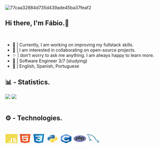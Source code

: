 ![77caa32884d735d439ade45ba37feaf2](https://github.com/falopinho/Falopinho/assets/116457022/d3cd694a-cd47-4ec5-ae50-27a2494e0c2e)


<h2>Hi there, I'm Fábio.👋</h2>

<br>

- 🌌 | Currently, I am working on improving my fullstack skills.
- 🤝 | I am interested in collaborating on open-source projects.
- ✨ | don't worry to ask me anything. I am always happy to learn more.
- 🏫 | Software Engineer 3/7 (studying)
- 💭 | English, Spanish, Portuguese

<h2>📊 - Statistics.</h2>

<div>  
<img loading="lazy" height="180em" src="https://github-readme-stats.vercel.app/api/top-langs/?username=falopinho&layout=compact&langs_count=7&theme=dracula"/>
<img loading="lazy" height="180em" src="https://github-readme-stats.vercel.app/api?username=falopinho&show_icons=true&theme=dracula&include_all_commits=true&count_private=true"/>
</div>

<br>

<h2>⚙ - Technologies.</h2>
<div style="display: inline_block"><br>
  <img align="center" alt="Falops-Js" height="30" width="40" src="https://raw.githubusercontent.com/devicons/devicon/master/icons/javascript/javascript-plain.svg">
  <img align="center" alt="Falops-HTML" height="30" width="40" src="https://raw.githubusercontent.com/devicons/devicon/master/icons/html5/html5-original.svg">
  <img align="center" alt="Falops-CSS" height="30" width="40" src="https://raw.githubusercontent.com/devicons/devicon/master/icons/css3/css3-original.svg">
  <img align="center" alt="Falops-Python" height="30" width="40" src="https://raw.githubusercontent.com/devicons/devicon/master/icons/python/python-original.svg">
  <img align="center" alt="Falops-C" height="30" width="40" src="https://raw.githubusercontent.com/devicons/devicon/master/icons/c/c-original.svg">
  <img align="center" alt="Falops-PHP" height="40" width="40" src="https://raw.githubusercontent.com/devicons/devicon/master/icons/php/php-original.svg">
  <img align="center" alt="Falops-mySQL" height="30" width="40" src="https://raw.githubusercontent.com/devicons/devicon/master/icons/mysql/mysql-original.svg">
</div>
